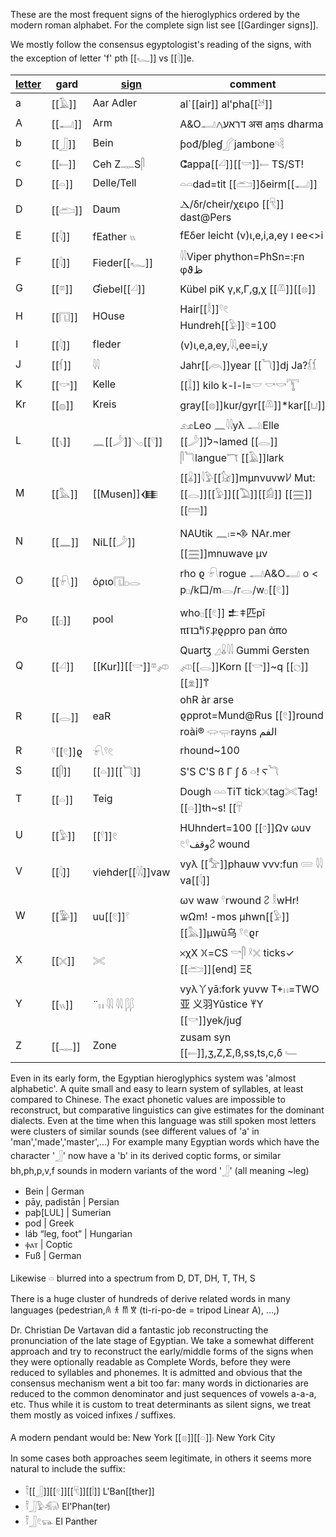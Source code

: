 These are the most frequent signs of the hieroglyphics ordered by the modern roman alphabet. For the complete sign list see [[Gardinger signs]].

We mostly follow the consensus egyptologist's reading of the signs, with the exception of letter 'f' pth [[𓆑]] vs [[𓇋]]e.

|  [letter](abc.txt)  |gard|  [sign](Gardinger_signs) | comment |
|-----|--|--|-------|
a|[[𓄿]]|Aar Adler|al`[[air]] al'pha[[𓃾]]
A|[[𓂝]]|Arm|A&O𓂣דראע𐤂 अस aṃs dharma
b|[[𓃀]]|Bein| ƥođ/ƥleɠ𓂾jambone𓄹𓄻
c|[[𓍿]]|Ceh Z𓊃S𓋴| ⵛappa[[𓏘]][[𓎡]]𓍿 TS/ST!
D|[[𓏏]]|Delle/Tell|𓏏𓏏dad=tit [[𓂧]]δeirm[[𓂝]]
D|[[𓂧]]|Daum| Ⲇ/δr/cheir/χειρo [[𓄛]] dast@Pers
E|[[𓇋]]|fEather 𓏭|fEδer leicht (v)ι,e,i,a,ey ו ee<>i
F|[[𓇋]]|Fieder[[𓆑]]|𓇌Viper phython=PhSn=:ϝn φϑظ
G|[[𓎼]]|Ɠiebel[[𓏘]]|Kübel piK γ,κ,Γ,g,χ [[𓌨]][[𓊖]]
H|[[𓉔]]|HOuse| Hair[[𓎛]]𓍢𓏲 Hundreh[[𓅱]]𓏲=100 
I|[[𓇋]]|fIeder| (v)ι,e,a,ey,𓇌,ee=i,y 
J|[[𓆳]]|𓇋𓇋|Jahr[[𓇺]]year [[𓆓]]dj Ja?𓆶𓆴
K|[[𓎡]]|Kelle| [[𓆼]] kilo k-l-l=𓎟 𓎡𓎡𓇰 
Kr|[[𓐍]]|Kreis|gray[[𓊖]]kur/gyr[[𓌨]]*kar[[𓂓]]
L|[[𓏯]]|𓈖[[𓌳]]𓂅[[𓍢]]| 𓃭Leo 𓈖𓇋𓇋yλ 𓂢Elle  [[𓌳]]ל¬lamed [[𓂋]] 𓋴𓆓langue𓄓 [[𓄿]]lark
M|[[𓅓]]|[[Musen]]𒈪| [[𓏇]]𓇋𓅱[[𓃠]]mµnνuvw𐀖  Mut:[[𓂋]][[𓅱]][[𓅐]][[𓀁]]  [[𓈗]][[𓏠]]
N|[[𓈖]]|NiL[[𓌳]]|NAUtik 𓈖𓏤=𒈾 NAr.mer [[𓈗]]mnuwave μν
O|[[𓍯]]|όριο𓉔𓊪𓂋|rho ϱ 𓍯rogue 𓂣A&O𓂝 o < p𓊪/k口/m𓂋/r𓂋/w𓊪[[𓏲]]
Po|[[𓊪]]|pool| who𓊪[[𓏲]]  𒉺𐠞匹pǐ πⲠב𐀡𐠡Ⳁϱρрro pan ἀπο
Q|[[𓏘]]|[[Kur]][[𓎡]]𓎼𓌽|Quarꜩ 𓈎𓏇𓇋𓇋 Gummi Gersten 𓌽[[𓂋]]Korn [[𓎡]]~q [[𓐎]][[𓁷]]𐀣
R|[[𓂋]]|eaR|ohR àr arse ϱρрrot=Mund@Rus  [[𓏲]]round roài® 𓂌𓂍rayns  الفم 
R|𓍢[[𓏲]]ϱ| 𓍯𓍢𓏲 | rhound~100    
S|[[𓋴]]|[[𓏏]][[𓆓]]|S'S C'S ß Γ ʃ δ 𓏏! Ⲋ𓆓 
T|[[𓏏]]|Teig|Dough 𓏏𓏏TiT tick𓏴tag𓏵Tag! [[𓏏]]th~s! [[𓄜|𓄛]]
U|[[𓅱]]|[[𓍢]]𓏲|HUhndert=100 [[𓏌]]Ων ωuν 𓏲𓍢وقف𐀸 wound
V|[[𓇋]]|viehder[[𓇋𓇋]]vaw|vyλ [[𓅡]]phauw ννν:fun  𓄲  𓇋𓇋 va[[𓇋]]
W|[[𓅳]]|uu[[𓏲]]𓍢|ων waw 𓍢rwound 𐀸 𓎛wHr! wΩm! -mos µhwn[[𓅱]] [[𓅓]]µwū乌 𓍢𓏲ϱr 
X|[[𓏴]]|𓏵|𐄂χX 𐠷=CS 𓎡𓋴 𓍲𓏴 ticks✓ [[𓂧]][end] Ξξ
Y|[[𓏭]]|¨𓏮 𓇌 𓇋𓇋 𓆄𓆄|vyλ丫yā:fork yuvw T+𓏮=TWO亚 义羽Yǔstice 𐀂Y [[𓎡]]yek/juɠ
Z|[[𓊃]]|Zone| zusam syn [[𓍿]],ʒ,Z,Σ,ß,ss,ts,c,δ 𓄑


Even in its early form, the Egyptian hieroglyphics system was 'almost alphabetic'. A quite small and easy to learn system of syllables, at least compared to Chinese.
The exact phonetic values are impossible to reconstruct, but comparative linguistics can give estimates for the dominant dialects. Even at the time when this language was still spoken most letters were clusters of similar sounds (see different values of 'a' in 'man','made','master',…)
For example many Egyptian words which have the character '𓃀' now have a 'b' in its derived coptic forms, or similar bh,ph,p,v,f sounds in modern variants of the word '𓃀' (all meaning ~leg)

* Bein | German
* pāy, padistān | Persian
* paþ[LUL] | Sumerian
* pod | Greek
* láb “leg, foot” | Hungarian
* ⲫⲁⲧ | Coptic
* Fuß | German

Likewise 𓏏 blurred into a spectrum from D, DT, DH, T, TH, S

There is a huge cluster of hundreds of derive related words in many languages (pedestrian,𐀴 𐀪 𐀷 𐀆  (ti-ri-po-de = tripod Linear A), …,)

Dr. Christian De Vartavan did a fantastic job reconstructing the pronunciation of the late stage of Egyptian. We take a somewhat different approach and try to reconstruct the early/middle forms of the signs when they were optionally readable as Complete Words, before they were reduced to syllables and phonemes.
It is admitted and obvious that the consensus mechanism went a bit too far: many words in dictionaries are reduced to the common denominator and just sequences of vowels a-a-a, etc. Thus while it is custom to treat determinants as silent signs, we treat them mostly as voiced infixes / suffixes. 

A modern pendant would be:
New York [[𓊖]][[𓏏]]𓏤
New York City

In some cases both approaches seem legitimate, in others it seems more natural to include the suffix:

* 𓍋[[𓃀]][[𓏲]][[𓄛]][[𓏪]] L'Ban[[ther]]
* 𓍋𓃀𓅱𓃰 El'Phan(ter)
* 𓍋𓃀𓏲𓃮 El Panther